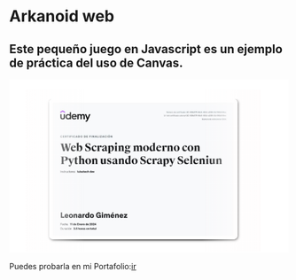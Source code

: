 # Arkanoid web
## Este pequeño juego en Javascript es un ejemplo de práctica del uso de Canvas.
![imagen ilustratuva](example.png)


Puedes probarla en mi Portafolio:[ir](https://leogidev.free.nf/Practicas/Arkanoid/)